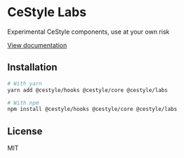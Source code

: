 # CeStyle Labs

Experimental CeStyle components, use at your own risk

[View documentation](https://cestyle.dev/)

## Installation

```sh
# With yarn
yarn add @cestyle/hooks @cestyle/core @cestyle/labs

# With npm
npm install @cestyle/hooks @cestyle/core @cestyle/labs
```

## License

MIT
